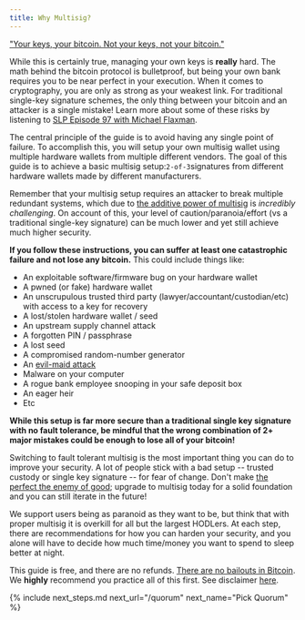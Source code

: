 ```yaml
---
title: Why Multisig?
---
```


["Your keys, your bitcoin. Not your keys, not your bitcoin."](https://www.youtube.com/watch?v=vt-zXEsJ61U)

While this is certainly true, managing your own keys is **really** hard.
The math behind the bitcoin protocol is bulletproof, but being your own bank requires you to be near perfect in your execution.
When it comes to cryptography, you are only as strong as your weakest link.
For traditional single-key signature schemes, the only thing between your bitcoin and an attacker is a single mistake!
Learn more about some of these risks by listening to [SLP Episode 97 with Michael Flaxman](https://stephanlivera.com/episode/97/). 

The central principle of the guide is to avoid having any single point of failure.
To accomplish this, you will setup your own multisig wallet using multiple hardware wallets from multiple different vendors.
The goal of this guide is to achieve a basic multisig setup:`2-of-3`signatures from different hardware wallets made by different manufacturers.

Remember that your multisig setup requires an attacker to break multiple redundant systems, which due to [the additive power of multisig](https://twitter.com/mflaxman/status/1146813775380647937) is _incredibly challenging_.
On account of this, your level of caution/paranoia/effort (vs a traditional single-key signature) can be much lower and yet still achieve much higher security.

**If you follow these instructions, you can suffer at least one catastrophic failure and not lose any bitcoin.**
This could include things like:

* An exploitable software/firmware bug on your hardware wallet
* A pwned (or fake) hardware wallet
* An unscrupulous trusted third party (lawyer/accountant/custodian/etc) with access to a key for recovery
* A lost/stolen hardware wallet / seed
* An upstream supply channel attack
* A forgotten PIN / passphrase
* A lost seed
* A compromised random-number generator
* An [evil-maid attack](https://en.wikipedia.org/wiki/Evil_maid_attack)
* Malware on your computer
* A rogue bank employee snooping in your safe deposit box
* An eager heir
* Etc

**While this setup is far more secure than a traditional single key signature with no fault tolerance, be mindful that the wrong combination of 2+ major mistakes could be enough to lose all of your bitcoin!**

Switching to fault tolerant multisig is the most important thing you can do to improve your security.
A lot of people stick with a bad setup -- trusted custody or single key signature -- for fear of change.
Don't make [the perfect the enemy of good](https://en.wikipedia.org/wiki/Perfect_is_the_enemy_of_good); upgrade to multisig today for a solid foundation and you can still iterate in the future!

We support users being as paranoid as they want to be, but think that with proper multisig it is overkill for all but the largest HODLers.
At each step, there are recommendations for how you can harden your security, and you alone will have to decide how much time/money you want to spend to sleep better at night.

This guide is free, and there are no refunds.
[There are no bailouts in Bitcoin](https://twitter.com/stephanlivera/status/1207802135791845376).
We **highly** recommend you practice all of this first.
See disclaimer [here](/disclaimer).

{% include next_steps.md next_url="/quorum" next_name="Pick Quorum" %}
